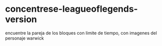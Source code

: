# concentrese-leagueoflegends-version
encuentre la pareja de los bloques con limite de tiempo, con imagenes del personaje warwick
